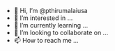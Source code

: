 - 👋 Hi, I’m @pthirumalaiusa
- 👀 I’m interested in ...
- 🌱 I’m currently learning ...
- 💞️ I’m looking to collaborate on ...
- 📫 How to reach me ...

<!---
pthirumalaiusa/pthirumalaiusa is a ✨ special ✨ repository because its `README.md` (this file) appears on your GitHub profile.
You can click the Preview link to take a look at your changes.
--->
